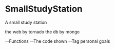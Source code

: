 # SmallStudyStation
A small study station

the web by tornado
the db by mongo

--Functions
  --The code shown
  --Tag personal goals
